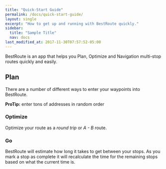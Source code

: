 ```yaml
---
title: "Quick-Start Guide"
permalink: /docs/quick-start-guide/
layout: single
excerpt: "How to get up and running with BestRoute quickly."
sidebar:
  title: "Sample Title"
  nav: docs
last_modified_at: 2017-11-30T07:57:52-05:00
---
```


BestRoute is an app that helps you Plan, Optimize and Navigation multi-stop routes quickly and easily.

## Plan

There are a number of different ways to enter your waypoints into BestRoute.

[^structure]: See [**Structure** page]({{ "/docs/structure/" | absolute_url }}) for a list of theme files and what they do.

**ProTip:** enter tons of addresses in random order

### Optimize

Optimize your route as a *round trip* or *A - B* route.

### Go

BestRoute will estimate how long it takes to get between your stops.  As you mark a stop as complete it will recalculate the time for the remaining stops based on what the current time is.